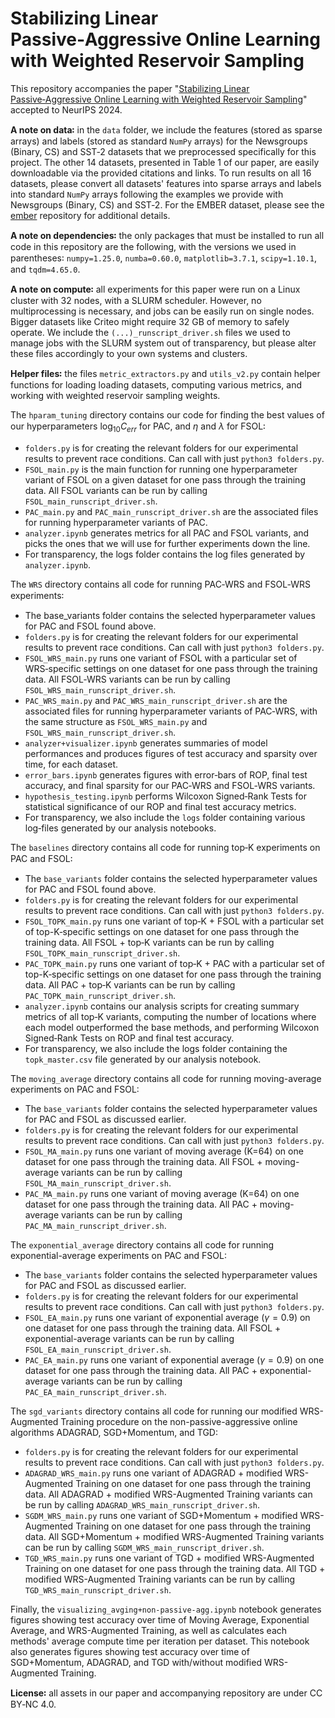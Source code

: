 # Stabilizing Linear Passive‑Aggressive Online Learning with Weighted Reservoir Sampling

This repository accompanies the paper "[Stabilizing Linear Passive‑Aggressive Online Learning with Weighted Reservoir Sampling](https://arxiv.org/abs/2410.23601)" accepted to NeurIPS 2024.

**A note on data꞉** in the `data` folder, we include the features (stored as sparse arrays) and labels (stored as standard `NumPy` arrays) for the Newsgroups (Binary, CS) and SST‑2 datasets that we preprocessed specifically for this project. The other 14 datasets, presented in Table 1 of our paper, are easily downloadable via the provided citations and links. To run results on all 16 datasets, please convert all datasets' features into sparse arrays and labels into standard `NumPy` arrays following the examples we provide with Newsgroups (Binary, CS) and SST‑2. For the EMBER dataset, please see the [ember](https://github.com/elastic/ember) repository for additional details.

**A note on dependencies꞉** the only packages that must be installed to run all code in this repository are the following, with the versions we used in parentheses꞉ `numpy=1.25.0`, `numba=0.60.0`, `matplotlib=3.7.1`, `scipy=1.10.1`, and `tqdm=4.65.0`.

**A note on compute꞉** all experiments for this paper were run on a Linux cluster with 32 nodes, with a SLURM scheduler. However, no multiprocessing is necessary, and jobs can be easily run on single nodes. Bigger datasets like Criteo might require 32 GB of memory to safely operate. We include the `(...)_runscript_driver.sh` files we used to manage jobs with the SLURM system out of transparency, but please alter these files accordingly to your own systems and clusters.

**Helper files꞉** the files `metric_extractors.py` and `utils_v2.py` contain helper functions for loading loading datasets, computing various metrics, and working with weighted reservoir sampling weights.

The `hparam_tuning` directory contains our code for finding the best values of our hyperparameters $\log_{10}C_{err}$ for PAC, and $\eta$ and $\lambda$ for FSOL꞉
- `folders.py` is for creating the relevant folders for our experimental results to prevent race conditions. Can call with just `python3 folders.py`.
- `FSOL_main.py` is the main function for running one hyperparameter variant of FSOL on a given dataset for one pass through the training data. All FSOL variants can be run by calling `FSOL_main_runscript_driver.sh`.
- `PAC_main.py` and `PAC_main_runscript_driver.sh` are the associated files for running hyperparameter variants of PAC.
- `analyzer.ipynb` generates metrics for all PAC and FSOL variants, and picks the ones that we will use for further experiments down the line.
- For transparency, the logs folder contains the log files generated by `analyzer.ipynb`.

The `WRS` directory contains all code for running PAC‑WRS and FSOL‑WRS experiments꞉
- The base_variants folder contains the selected hyperparameter values for PAC and FSOL found above.
- `folders.py` is for creating the relevant folders for our experimental results to prevent race conditions. Can call with just `python3 folders.py`.
- `FSOL_WRS_main.py` runs one variant of FSOL with a particular set of WRS‑specific settings on one dataset for one pass through the training data. All FSOL‑WRS variants can be run by calling `FSOL_WRS_main_runscript_driver.sh`.
- `PAC_WRS_main.py` and `PAC_WRS_main_runscript_driver.sh` are the associated files for running hyperparameter variants of PAC‑WRS, with the same structure as `FSOL_WRS_main.py` and `FSOL_WRS_main_runscript_driver.sh`.
- `analyzer+visualizer.ipynb` generates summaries of model performances and produces figures of test accuracy and sparsity over time, for each dataset.
- `error_bars.ipynb` generates figures with error‑bars of ROP, final test accuracy, and final sparsity for our PAC‑WRS and FSOL‑WRS variants.
- `hypothesis_testing.ipynb` performs Wilcoxon Signed‑Rank Tests for statistical significance of our ROP and final test accuracy metrics.
- For transparency, we also include the `logs` folder containing various log‑files generated by our analysis notebooks.

The `baselines` directory contains all code for running top‑K experiments on PAC and FSOL꞉
- The `base_variants` folder contains the selected hyperparameter values for PAC and FSOL found above.
- `folders.py` is for creating the relevant folders for our experimental results to prevent race conditions. Can call with just `python3 folders.py`.
- `FSOL_TOPK_main.py` runs one variant of top‑K + FSOL with a particular set of top-K‑specific settings on one dataset for one pass through the training data. All FSOL + top‑K variants can be run by calling `FSOL_TOPK_main_runscript_driver.sh`.
- `PAC_TOPK_main.py` runs one variant of top‑K + PAC with a particular set of top-K‑specific settings on one dataset for one pass through the training data. All PAC + top‑K variants can be run by calling `PAC_TOPK_main_runscript_driver.sh`.
- `analyzer.ipynb` contains our analysis scripts for creating summary metrics of all top‑K variants, computing the number of locations where each model outperformed the base methods, and performing Wilcoxon Signed‑Rank Tests on ROP and final test accuracy.
- For transparency, we also include the logs folder containing the `topk_master.csv` file generated by our analysis notebook.

The `moving_average` directory contains all code for running moving-average experiments on PAC and FSOL:
- The `base_variants` folder contains the selected hyperparameter values for PAC and FSOL as discussed earlier.
- `folders.py` is for creating the relevant folders for our experimental results to prevent race conditions. Can call with just `python3 folders.py`.
- `FSOL_MA_main.py` runs one variant of moving average (K=64) on one dataset for one pass through the training data. All FSOL + moving-average variants can be run by calling `FSOL_MA_main_runscript_driver.sh`.
- `PAC_MA_main.py` runs one variant of moving average (K=64) on one dataset for one pass through the training data. All PAC + moving-average variants can be run by calling `PAC_MA_main_runscript_driver.sh`.

The `exponential_average` directory contains all code for running exponential-average experiments on PAC and FSOL:
- The `base_variants` folder contains the selected hyperparameter values for PAC and FSOL as discussed earlier.
- `folders.py` is for creating the relevant folders for our experimental results to prevent race conditions. Can call with just `python3 folders.py`.
- `FSOL_EA_main.py` runs one variant of exponential average ($\gamma=0.9$) on one dataset for one pass through the training data. All FSOL + exponential-average variants can be run by calling `FSOL_EA_main_runscript_driver.sh`.
- `PAC_EA_main.py` runs one variant of exponential average ($\gamma=0.9$) on one dataset for one pass through the training data. All PAC + exponential-average variants can be run by calling `PAC_EA_main_runscript_driver.sh`.

The `sgd_variants` directory contains all code for running our modified WRS-Augmented Training procedure on the non-passive-aggressive online algorithms ADAGRAD, SGD+Momentum, and TGD:
- `folders.py` is for creating the relevant folders for our experimental results to prevent race conditions. Can call with just `python3 folders.py`.
- `ADAGRAD_WRS_main.py` runs one variant of ADAGRAD + modified WRS-Augmented Training on one dataset for one pass through the training data. All ADAGRAD + modified WRS-Augmented Training variants can be run by calling `ADAGRAD_WRS_main_runscript_driver.sh`.
- `SGDM_WRS_main.py` runs one variant of SGD+Momentum + modified WRS-Augmented Training on one dataset for one pass through the training data. All SGD+Momentum + modified WRS-Augmented Training variants can be run by calling `SGDM_WRS_main_runscript_driver.sh`.
- `TGD_WRS_main.py` runs one variant of TGD + modified WRS-Augmented Training on one dataset for one pass through the training data. All TGD + modified WRS-Augmented Training variants can be run by calling `TGD_WRS_main_runscript_driver.sh`.

Finally, the `visualizing_avging+non-passive-agg.ipynb` notebook generates figures showing test accuracy over time of Moving Average, Exponential Average, and WRS-Augmented Training, as well as calculates each methods' average compute time per iteration per dataset. This notebook also generates figures showing test accuracy over time of SGD+Momentum, ADAGRAD, and TGD with/without modified WRS-Augmented Training.

**License꞉** all assets in our paper and accompanying repository are under CC BY‑NC 4.0.
